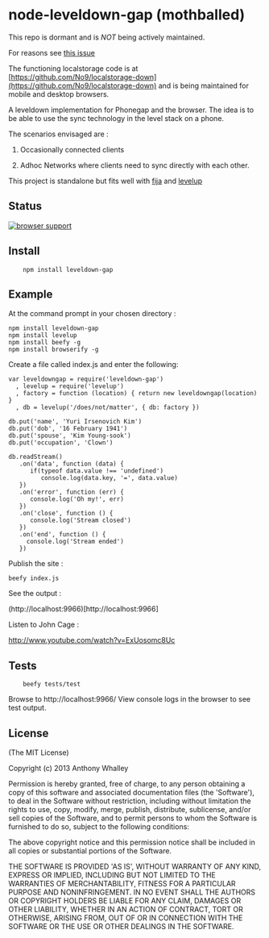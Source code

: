 # node-leveldown-gap (mothballed)

This repo is dormant and is *NOT* being actively maintained. 

For reasons see [this issue](https://github.com/No9/node-leveldown-gap/issues/1)

The functioning localstorage code is at [https://github.com/No9/localstorage-down](https://github.com/No9/localstorage-down)
and is being maintained for mobile and desktop browsers.

A leveldown implementation for Phonegap and the browser.
The idea is to be able to use the sync technology in the level stack on a phone.

The scenarios envisaged are : 

1. Occasionally connected clients

2. Adhoc Networks where clients need to sync directly with each other.  

This project is standalone but fits well with [fija](https://github.com/No9/fija) and [levelup](https://github.com/rvagg/node-levelup)

## Status 

[![browser support](https://ci.testling.com/no9/node-leveldown-gap.png)](https://ci.testling.com/no9/node-leveldown-gap)

## Install

```
	npm install leveldown-gap 
```

## Example 

At the command prompt in your chosen directory : 

```
npm install leveldown-gap 
npm install levelup 
npm install beefy -g
npm install browserify -g
```

Create a file called index.js and enter the following:

```
var leveldowngap = require('leveldown-gap')
  , levelup = require('levelup')
  , factory = function (location) { return new leveldowngap(location) }
  , db = levelup('/does/not/matter', { db: factory })

db.put('name', 'Yuri Irsenovich Kim')
db.put('dob', '16 February 1941')
db.put('spouse', 'Kim Young-sook')
db.put('occupation', 'Clown')

db.readStream()
   .on('data', function (data) {
      if(typeof data.value !== 'undefined') 
         console.log(data.key, '=', data.value)
   })
   .on('error', function (err) {
      console.log('Oh my!', err)
   })
   .on('close', function () {
      console.log('Stream closed')
   })
   .on('end', function () {
     console.log('Stream ended')
   })
```

Publish the site :

```
beefy index.js
```

See the output :

(http://localhost:9966)[http://localhost:9966]

Listen to John Cage :

http://www.youtube.com/watch?v=ExUosomc8Uc 

## Tests

```
	beefy tests/test
```

Browse to http://localhost:9966/ 
View console logs in the browser to see test output. 

## License

(The MIT License)

Copyright (c) 2013 Anthony Whalley

Permission is hereby granted, free of charge, to any person obtaining a copy of this software and associated documentation files (the 'Software'), to deal in the Software without restriction, including without limitation the rights to use, copy, modify, merge, publish, distribute, sublicense, and/or sell copies of the Software, and to permit persons to whom the Software is furnished to do so, subject to the following conditions:

The above copyright notice and this permission notice shall be included in all copies or substantial portions of the Software.

THE SOFTWARE IS PROVIDED 'AS IS', WITHOUT WARRANTY OF ANY KIND, EXPRESS OR IMPLIED, INCLUDING BUT NOT LIMITED TO THE WARRANTIES OF MERCHANTABILITY, FITNESS FOR A PARTICULAR PURPOSE AND NONINFRINGEMENT. IN NO EVENT SHALL THE AUTHORS OR COPYRIGHT HOLDERS BE LIABLE FOR ANY CLAIM, DAMAGES OR OTHER LIABILITY, WHETHER IN AN ACTION OF CONTRACT, TORT OR OTHERWISE, ARISING FROM, OUT OF OR IN CONNECTION WITH THE SOFTWARE OR THE USE OR OTHER DEALINGS IN THE SOFTWARE.
